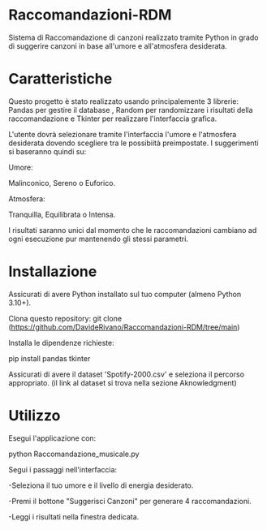 # Raccomandazioni-RDM
Sistema di Raccomandazione di canzoni realizzato tramite Python in grado di suggerire canzoni in base all'umore e all'atmosfera desiderata.

# Caratteristiche
Questo progetto è stato realizzato usando principalemente 3 librerie: Pandas per gestire il database , Random per randomizzare i risultati della raccomandazione e Tkinter per realizzare l'interfaccia grafica.

L'utente dovrà selezionare tramite l'interfaccia l'umore e l'atmosfera desiderata dovendo scegliere tra le possibiità preimpostate.
I suggerimenti si baseranno quindi su: 

Umore: 

Malinconico, Sereno o Euforico.

Atmosfera: 

Tranquilla, Equilibrata o Intensa.

I risultati saranno unici dal momento che le raccomandazioni cambiano ad ogni esecuzione pur mantenendo gli stessi parametri.



# Installazione

Assicurati di avere Python installato sul tuo computer (almeno Python 3.10+).

Clona questo repository:
git clone (https://github.com/DavideRivano/Raccomandazioni-RDM/tree/main)

Installa le dipendenze richieste: 

pip install pandas tkinter

Assicurati di avere il dataset 'Spotify-2000.csv' e seleziona il percorso appropriato.
(il link al dataset si trova nella sezione Aknowledgment)

# Utilizzo

Esegui l'applicazione con: 

python Raccomandazione_musicale.py

Segui i passaggi nell'interfaccia:

-Seleziona il tuo umore e il livello di energia desiderato.

-Premi il bottone "Suggerisci Canzoni" per generare 4 raccomandazioni.

-Leggi i risultati nella finestra dedicata.


